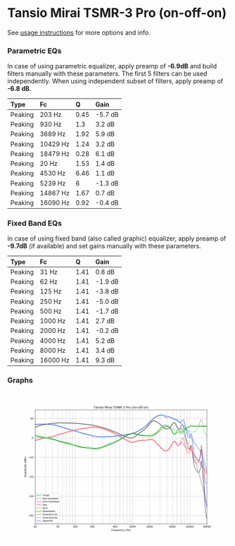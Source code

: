 # Tansio Mirai TSMR-3 Pro (on-off-on)
See [usage instructions](https://github.com/jaakkopasanen/AutoEq#usage) for more options and info.

### Parametric EQs
In case of using parametric equalizer, apply preamp of **-6.9dB** and build filters manually
with these parameters. The first 5 filters can be used independently.
When using independent subset of filters, apply preamp of **-6.8 dB**.

| Type    | Fc       |    Q | Gain    |
|:--------|:---------|:-----|:--------|
| Peaking | 203 Hz   | 0.45 | -5.7 dB |
| Peaking | 930 Hz   | 1.3  | 3.2 dB  |
| Peaking | 3689 Hz  | 1.92 | 5.9 dB  |
| Peaking | 10429 Hz | 1.24 | 3.2 dB  |
| Peaking | 18479 Hz | 0.28 | 6.1 dB  |
| Peaking | 20 Hz    | 1.53 | 1.4 dB  |
| Peaking | 4530 Hz  | 6.46 | 1.1 dB  |
| Peaking | 5239 Hz  | 6    | -1.3 dB |
| Peaking | 14867 Hz | 1.67 | 0.7 dB  |
| Peaking | 16090 Hz | 0.92 | -0.4 dB |

### Fixed Band EQs
In case of using fixed band (also called graphic) equalizer, apply preamp of **-9.7dB**
(if available) and set gains manually with these parameters.

| Type    | Fc       |    Q | Gain    |
|:--------|:---------|:-----|:--------|
| Peaking | 31 Hz    | 1.41 | 0.8 dB  |
| Peaking | 62 Hz    | 1.41 | -1.9 dB |
| Peaking | 125 Hz   | 1.41 | -3.8 dB |
| Peaking | 250 Hz   | 1.41 | -5.0 dB |
| Peaking | 500 Hz   | 1.41 | -1.7 dB |
| Peaking | 1000 Hz  | 1.41 | 2.7 dB  |
| Peaking | 2000 Hz  | 1.41 | -0.2 dB |
| Peaking | 4000 Hz  | 1.41 | 5.2 dB  |
| Peaking | 8000 Hz  | 1.41 | 3.4 dB  |
| Peaking | 16000 Hz | 1.41 | 9.3 dB  |

### Graphs
![](./Tansio%20Mirai%20TSMR-3%20Pro%20(on-off-on).png)